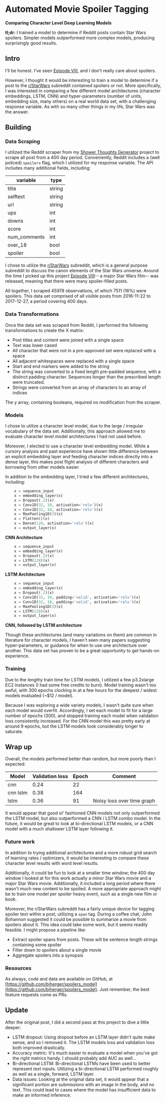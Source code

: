# Automated Movie Spoiler Tagging
**Comparing Character Level Deep Learning Models**

**tl;dr:** I trained a model to determine if Reddit posts contain Star Wars spoilers. Simpler models outperformed
more complex models, producing surprisingly good results. 

## Intro

I'll be honest. I've  seen [Episode VIII](https://en.wikipedia.org/wiki/Star_Wars:_The_Last_Jedi), and I don't 
really care about spoilers.

However, I thought it would be interesting to train a model to determine if a post to the 
[r/StarWars](https://www.reddit.com/r/StarWars/) subreddit contained spoilers or not. More specifically, I was 
interested in comparing a few different model architectures (character embeddings, LSTM, CNN) and hyper-parameters 
(number of units, embedding size, many others) on a real world data set, with a challenging response variable. As with 
so many other things in my life, Star Wars was the answer. 

## Building

### Data Scraping
I utilized the Reddit scraper from my [Shower Thoughts Generator](https://github.com/bjherger/Shower_thoughts_generator) 
project to scrape all post from a 400 day period. Conveniently, Reddit includes a (well policed) `spoilers` flag, which 
I utilized for my response variable. The API includes many additional fields, including:

| variable     | type   |
|--------------|--------|
| title        | string |
| selftext     | string |
| url          | string |
| ups          | int    |
| downs        | int    |
| score        | int    |
| num_comments | int    |
| over_18      | bool   |
| spoiler      | bool   |

I chose to utilize the [r/StarWars](https://www.reddit.com/r/StarWars/) subreddit, which is a general purpose subreddit 
to discuss the canon elements of the Star Wars universe. Around the time I picked up this project 
[Episode VIII](https://en.wikipedia.org/wiki/Star_Wars:_The_Last_Jedi)-- a major Star Wars film-- was released, meaning 
that there were many spoiler-filled posts.

All together, I scraped 45978 observations, of which 7511 (16%) were spoilers. This data set comprised of all visible 
posts from 2016-11-22 to 2017-12-27, a period covering 400 days.    

### Data Transformations
Once the data set was scraped from Reddit, I performed the following transformations to create the X matrix:

 - Post titles and content were joined with a single space
 - Text was lower cased
 - All character that were not in a pre-approved set were replaced with a space
 - All adjacent whitespaces were replaced with a single space
 - Start and end markers were added to the string
 - The string was converted to a fixed length pre-padded sequence, with a distinct padding character. 
 Sequences longer than the prescribed length were truncated.
 - Strings were converted from an array of characters to an array of indices
 
The y array, containing booleans, required no modification from the scraper. 

### Models

I chose to utilize a character level model, due to the large / irregular vocabulary of the data set. Additionally, this 
approach allowed me to evaluate character level model architectures I had not used before.
 
Moreover, I elected to use a character level embedding model. While a cursory analysis and past experience have 
shown little difference between an explicit embedding layer and feeding character indices directly into a dense layer, 
this makes post flight analysis of different characters and borrowing from other models easier. 

In addition to the embedding layer, I tried a few different architectures, including:

```python
    x = sequence_input
    x = embedding_layer(x)
    x = Dropout(.2)(x)
    x = Conv1D(32, 10, activation='relu')(x)
    x = Conv1D(32, 10, activation='relu')(x)
    x = MaxPooling1D(3)(x)
    x = Flatten()(x)
    x = Dense(128, activation='relu')(x)
    x = output_layer(x)
``` 
**CNN Architecture**

```python
    x = sequence_input
    x = embedding_layer(x)
    x = Dropout(.2)(x)
    x = LSTM(128)(x)
    x = output_layer(x)
```
**LSTM Architecture**

```python
    x = sequence_input
    x = embedding_layer(x)
    x = Dropout(.2)(x)
    x = Conv1D(32, 10, padding='valid', activation='relu')(x)
    x = Conv1D(32, 10, padding='valid', activation='relu')(x)
    x = MaxPooling1D(3)(x)
    x = LSTM(128)(x)
    x = output_layer(x)
```
**CNN, followed by LSTM architecture**

Though these architectures (and many variations on them) are common in literature for character models, I haven't seen 
many papers suggesting hyper-parameters, or guidance for when to use one architecture over another. This data set has 
proven to be a great opportunity to get hands-on experience.  

### Training

Due to the lengthy train time for LSTM models, I utilized a few p3.2xlarge EC2 instances (I had some free credits to 
burn). Model training wasn't too awful, with 300 epochs clocking in at a few hours for the deepest / widest models 
evaluated (~$12 / model).

Because I was exploring a wide variety models, I wasn't quite sure when each model would overfit. Accordingly, I set 
each model to fit for a large number of epochs (300), and stopped training each model when validation loss consistently 
increased. For the CNN model this was pretty early at around 9 epochs, but the LSTM models took considerably longer to 
saturate.  

## Wrap up

Overall, the models performed better than random, but more poorly than I expected:

| Model    | Validation loss | Epoch | Comment                    |
|----------|-----------------|-------|----------------------------|
| cnn      | 0.24            | 22    |                            |
| cnn lstm | 0.38            | 164   |                            |
| lstm     | 0.36            | 91    | Noisy loss over time graph |

It would appear that good ol' fashioned CNN models not only outperformed the LSTM model, but also outperformed a CNN / 
LSTM combo model. In the future, it would be great to look at bi-directional LSTM models, or a CNN model with a much 
shallower LSTM layer following it. 

### Future work

In addition to trying additional architectures and a more robust grid search of learning rates / optimizers, it would 
be interesting to compare these character level results with word level results. 

Additionally, it could be fun to look at a smaller time window; the 400 day window I looked at for this work actually 
a minor Star Wars movie and a major Star Wars movie. Additionally, it included a long period where there wasn't much 
new content to be spoiled. A more appropriate approach might be to train one model per spoiler heavy event, such as a 
single new film or book.

Moreover, the r/StarWars subreddit has a fairly unique device for tagging spoiler text within a post, utilizing a 
`span` tag. During a coffee chat, John Bohannon suggested it could be possible to summarize a movie from spoilers about 
it. This idea could take some work, but it seems readily feasible. I might propose a pipeline like:

 - Extract spoiler spans from posts. These will be sentence length strings containing some spoiler
 - Filter down to spoilers about a single movie
 - Aggregate spoilers into a synopsis

### Resources

As always, code and data are available on GitHub, at 
[https://github.com/bjherger/spoilers_model](https://github.com/bjherger/spoilers_model). Just remember, the best 
feature requests come as PRs. 

## Update

After the original post, I did a second pass at this project to dive a little deeper:

 - LSTM dropout: Using dropout before an LSTM layer didn't quite make sense, and so I removed it. The LSTM models loss 
 and validation loss both improved drastically. 
 - Accuracy metric: It's much easier to evaluate a model when you've got the right metrics handy. I should probably add 
 AUC as well...
 - Bi-directional LSTM: Bi-directional LSTMs have been used to better represent text inputs. Utilizing a bi-directional 
 LSTM performed roughly as well as a single, forward, LSTM layer. 
 - Data issues: Looking at the original data set, it would appear that a significant portion are submissions with 
 an image in the body, and no text. This could lead to cases where the model has insufficient data to make an informed 
 inference. 
